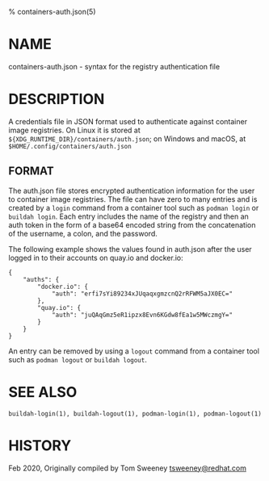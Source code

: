 % containers-auth.json(5)

# NAME
containers-auth.json - syntax for the registry authentication file

# DESCRIPTION

A credentials file in JSON format used to authenticate against container image registries.
On Linux it is stored at `${XDG_RUNTIME_DIR}/containers/auth.json`;
on Windows and macOS, at `$HOME/.config/containers/auth.json`

## FORMAT

The auth.json file stores encrypted authentication information for the
user to container image registries.  The file can have zero to many entries and
is created by a `login` command from a container tool such as `podman login` or
`buildah login`.  Each entry includes the name of the registry and then an auth
token in the form of a base64 encoded string from the concatenation of the
username, a colon, and the password.

The following example shows the values found in auth.json after the user logged in to
their accounts on quay.io and docker.io:

```
{
	"auths": {
		"docker.io": {
			"auth": "erfi7sYi89234xJUqaqxgmzcnQ2rRFWM5aJX0EC="
		},
		"quay.io": {
			"auth": "juQAqGmz5eR1ipzx8Evn6KGdw8fEa1w5MWczmgY="
		}
	}
}
```

An entry can be removed by using a `logout` command from a container
tool such as `podman logout` or `buildah logout`.

# SEE ALSO
    buildah-login(1), buildah-logout(1), podman-login(1), podman-logout(1)

# HISTORY
Feb 2020, Originally compiled by Tom Sweeney <tsweeney@redhat.com>
